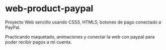 # web-product-paypal
Proyecto Web sencillo usando CSS3, HTML5, botones de pago conectado a PayPal.

Practicando maquetado, animaciones y conectar la web con paypal para poder recibir pagos a mi cuenta. 
